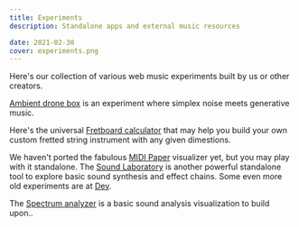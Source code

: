 ```yaml
---
title: Experiments
description: Standalone apps and external music resources

date: 2021-02-30
cover: experiments.png
---
```


Here's our collection of various web music experiments built by us or other creators.

[Ambient drone box](./ambience/index.md) is an experiment where simplex noise meets generative music.

Here's the universal [Fretboard calculator](./fretboard/index.md) that may help you build your own custom fretted string instrument with any given dimestions.

We haven't ported the fabulous [MIDI Paper](./paper/index.md) visualizer yet, but you may play with it standalone. The [Sound Laboratory](./lab/index.md) is another powerful standalone tool to explore basic sound synthesis and effect chains. Some even more old experiments are at [Dev](./dev/index.md).

The [Spectrum analyzer](./spectrum/index.md) is a basic sound analysis visualization to build upon..
